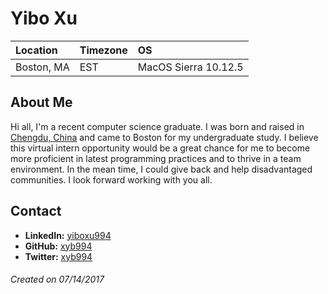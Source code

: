 # Yibo Xu

Location | Timezone | OS
:--- | :--- | :---
Boston, MA | EST | MacOS Sierra 10.12.5|

## About Me
Hi all, I'm a recent computer science graduate. I was born and raised in [Chengdu, China](https://en.wikipedia.org/wiki/Chengdu) and came to Boston for my undergraduate study. I believe this virtual intern opportunity would be a great chance for me to become more proficient in latest programming practices and to thrive in a team environment. In the mean time, I could give back and help disadvantaged communities. I look forward working with you all.

## Contact
* __LinkedIn:__ [yiboxu994](https://www.linkedin.com/in/yiboxu994/)
* __GitHub:__ [xyb994](https://github.com/xyb994)
* __Twitter:__ [xyb994](https://twitter.com/xyb994)

###### Created on 07/14/2017
